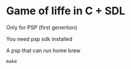 # Game of liffe in C + SDL

Only for PSP (first genertion)

You need psp sdk installed

A psp that can run home brew

```
make
```

